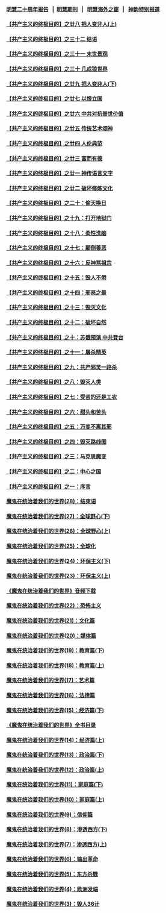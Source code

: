 #### [明慧二十周年报告](https://github.com/gfw-breaker/mh-reports/blob/master/README.md?t=07210600) &nbsp;&nbsp;|&nbsp;&nbsp;[明慧期刊](https://github.com/gfw-breaker/mh-qikan) &nbsp;&nbsp;|&nbsp;&nbsp; [明慧海外之窗](https://github.com/gfw-breaker/mh-news/blob/master/README.md?t=07210600) &nbsp;&nbsp;|&nbsp;&nbsp; [神韵特别报道](https://github.com/gfw-breaker/mh-news/blob/master/shenyun.md?t=07210600) 

#### [【共产主义的终极目的】之廿八 把人变非人(上)](../pages/nsc422/n11340492.md?t=07210600) 

#### [【共产主义的终极目的】之三十二 结语](../pages/nsc422/n11360535.md?t=07210600) 

#### [【共产主义的终极目的】之三十一 末世景观](../pages/nsc422/n11351129.md?t=07210600) 

#### [【共产主义的终极目的】之三十 几成狼世界](../pages/nsc422/n11348280.md?t=07210600) 

#### [【共产主义的终极目的】之廿九 把人变非人(下)](../pages/nsc422/n11344140.md?t=07210600) 

#### [【共产主义的终极目的】之廿七 以恨立国](../pages/nsc422/n11336944.md?t=07210600) 

#### [【共产主义的终极目的】之廿六 中共对抗普世价值](../pages/nsc422/n11324785.md?t=07210600) 

#### [【共产主义的终极目的】之廿五 传统艺术颂神](../pages/nsc422/n11296396.md?t=07210600) 

#### [【共产主义的终极目的】之廿四 人伦典范](../pages/nsc422/n11296397.md?t=07210600) 

#### [【共产主义的终极目的】之廿三 富而有德](../pages/nsc422/n11283598.md?t=07210600) 

#### [【共产主义的终极目的】之廿一 神传语言文字](../pages/nsc422/n11263265.md?t=07210600) 

#### [【共产主义的终极目的】之廿二 破坏修炼文化](../pages/nsc422/n11245728.md?t=07210600) 

#### [【共产主义的终极目的】之二十：偷天换日](../pages/nsc422/n11238846.md?t=07210600) 

#### [【共产主义的终极目的】之十九：打开地狱门](../pages/nsc422/n11206376.md?t=07210600) 

#### [【共产主义的终极目的】之十八：柔性洗脑](../pages/nsc422/n11199994.md?t=07210600) 

#### [【共产主义的终极目的】之十七：颠倒善恶](../pages/nsc422/n11179782.md?t=07210600) 

#### [【共产主义的终极目的】之十六：反神骂祖宗](../pages/nsc422/n11166798.md?t=07210600) 

#### [【共产主义的终极目的】之十五：毁人不倦](../pages/nsc422/n11166792.md?t=07210600) 

#### [【共产主义的终极目的】之十四：邪恶之最](../pages/nsc422/n11150249.md?t=07210600) 

#### [【共产主义的终极目的】之十三：毁灭文化](../pages/nsc422/n11135227.md?t=07210600) 

#### [【共产主义的终极目的】之十二：破坏自然](../pages/nsc422/n11135214.md?t=07210600) 

#### [【共产主义的终极目的】之十：苏俄预演 中共登台](../pages/nsc422/n11118424.md?t=07210600) 

#### [【共产主义的终极目的】之十一：屠杀精英](../pages/nsc422/n11118442.md?t=07210600) 

#### [【共产主义的终极目的】之九：共产邪灵一路杀](../pages/nsc422/n11114139.md?t=07210600) 

#### [【共产主义的终极目的】之八：毁灭人类](../pages/nsc422/n11108503.md?t=07210600) 

#### [【共产主义的终极目的】之七：受苦的还是工农](../pages/nsc422/n11101809.md?t=07210600) 

#### [【共产主义的终极目的】之六：甜头和苦头](../pages/nsc422/n11096971.md?t=07210600) 

#### [【共产主义的终极目的】之五：万变不离其邪](../pages/nsc422/n11091285.md?t=07210600) 

#### [【共产主义的终极目的】之四：毁灭路线图](../pages/nsc422/n11086284.md?t=07210600) 

#### [【共产主义的终极目的】之三：马克思魔变](../pages/nsc422/n11061941.md?t=07210600) 

#### [【共产主义的终极目的】之二：中心之国](../pages/nsc422/n11047728.md?t=07210600) 

#### [【共产主义的终极目的】之一：序言](../pages/nsc422/n11086077.md?t=07210600) 

#### [魔鬼在统治着我们的世界(28)：结束语](../pages/nsc422/n10936246.md?t=07210600) 

#### [魔鬼在统治着我们的世界(27)：全球野心(下)](../pages/nsc422/n10928319.md?t=07210600) 

#### [魔鬼在统治着我们的世界(26)：全球野心(上)](../pages/nsc422/n10900318.md?t=07210600) 

#### [魔鬼在统治着我们的世界(25)：全球化](../pages/nsc422/n10788205.md?t=07210600) 

#### [魔鬼在统治着我们的世界(24)：环保主义(下)](../pages/nsc422/n10695307.md?t=07210600) 

#### [魔鬼在统治着我们的世界(23)：环保主义(上)](../pages/nsc422/n10688613.md?t=07210600) 

#### [《魔鬼在统治着我们的世界》音频下载](../pages/nsc422/n10635553.md?t=07210600) 

#### [魔鬼在统治着我们的世界(22)：恐怖主义](../pages/nsc422/n10614727.md?t=07210600) 

#### [魔鬼在统治着我们的世界(21)：文化篇](../pages/nsc422/n10597706.md?t=07210600) 

#### [魔鬼在统治着我们的世界(20)：媒体篇](../pages/nsc422/n10586579.md?t=07210600) 

#### [魔鬼在统治着我们的世界(19)：教育篇(下)](../pages/nsc422/n10564808.md?t=07210600) 

#### [魔鬼在统治着我们的世界(18)：教育篇(上)](../pages/nsc422/n10526970.md?t=07210600) 

#### [魔鬼在统治着我们的世界(17)：艺术篇](../pages/nsc422/n10499093.md?t=07210600) 

#### [魔鬼在统治着我们的世界(16)：法律篇](../pages/nsc422/n10485969.md?t=07210600) 

#### [魔鬼在统治着我们的世界(15)：经济篇(下)](../pages/nsc422/n10469975.md?t=07210600) 

#### [《魔鬼在统治着我们的世界》全书目录](../pages/nsc422/n10464261.md?t=07210600) 

#### [魔鬼在统治着我们的世界(14)：经济篇(上)](../pages/nsc422/n10457370.md?t=07210600) 

#### [魔鬼在统治着我们的世界(13)：政治篇(下)](../pages/nsc422/n10448270.md?t=07210600) 

#### [魔鬼在统治着我们的世界(12)：政治篇(上)](../pages/nsc422/n10444576.md?t=07210600) 

#### [魔鬼在统治着我们的世界(11)：家庭篇(下)](../pages/nsc422/n10440961.md?t=07210600) 

#### [魔鬼在统治着我们的世界(10)：家庭篇(上)](../pages/nsc422/n10435448.md?t=07210600) 

#### [魔鬼在统治着我们的世界(9)：信仰篇](../pages/nsc422/n10432159.md?t=07210600) 

#### [魔鬼在统治着我们的世界(8)：渗透西方(下)](../pages/nsc422/n10429603.md?t=07210600) 

#### [魔鬼在统治着我们的世界(7)：渗透西方(上)](../pages/nsc422/n10426013.md?t=07210600) 

#### [魔鬼在统治着我们的世界(6)：输出革命](../pages/nsc422/n10421536.md?t=07210600) 

#### [魔鬼在统治着我们的世界(5)：东方杀戮](../pages/nsc422/n10417707.md?t=07210600) 

#### [魔鬼在统治着我们的世界(4)：欧洲发端](../pages/nsc422/n10414890.md?t=07210600) 

#### [魔鬼在统治着我们的世界(3)：毁人36计](../pages/nsc422/n10411583.md?t=07210600) 


